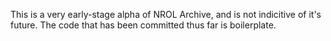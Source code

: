 This is a very early-stage alpha of NROL Archive, and is not indicitive of it's future. The code that has been committed thus far is boilerplate.
